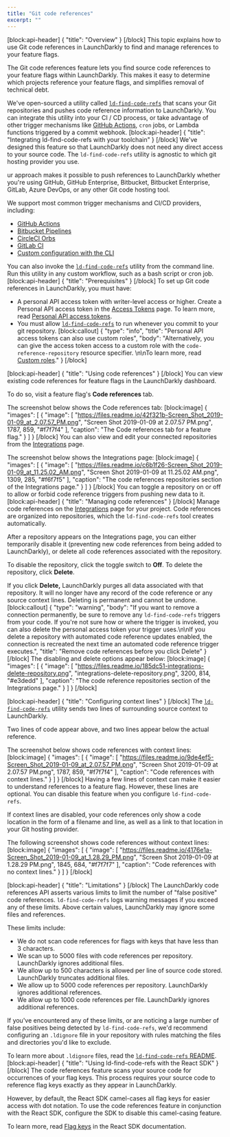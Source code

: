 ```yaml
---
title: "Git code references"
excerpt: ""
---
```

[block:api-header]
{
  "title": "Overview"
}
[/block]
This topic explains how to use Git code references in LaunchDarkly to find and manage references to your feature flags.

The Git code references feature lets you find source code references to your feature flags within LaunchDarkly. This makes it easy to determine which projects reference your feature flags, and simplifies removal of technical debt.

We've open-sourced a utility called [`ld-find-code-refs`](https://github.com/launchdarkly/ld-find-code-refs/) that scans your Git repositories and pushes code reference information to LaunchDarkly. You can integrate this utility into your CI / CD process, or take advantage of other trigger mechanisms like [GitHub Actions](doc:github-actions),  `cron` jobs, or Lambda functions triggered by a commit webhook.
[block:api-header]
{
  "title": "Integrating ld-find-code-refs with your toolchain"
}
[/block]
We've designed this feature so that LaunchDarkly does not need any direct access to your source code. The `ld-find-code-refs` utility is agnostic to which git hosting provider you use. 

ur approach makes it possible to push references to LaunchDarkly whether you're using GitHub, GitHub Enterprise, Bitbucket, Bitbucket Enterprise, GitLab, Azure DevOps, or any other Git code hosting tool. 

We support most common trigger mechanisms and CI/CD providers, including:
* [GitHub Actions](doc:github-actions) 
* [Bitbucket Pipelines](doc:bitbucket-pipelines) 
* [CircleCI Orbs](doc:circleci-orbs) 
* [GitLab CI](doc:gitlab-ci) 
* [Custom configuration with the CLI](doc:custom-configuration-via-cli) 

You can also invoke the [`ld-find-code-refs`](https://github.com/launchdarkly/ld-find-code-refs/) utility from the command line. Run this utility in any custom workflow, such as a bash script or cron job.
[block:api-header]
{
  "title": "Prerequisites"
}
[/block]
To set up Git code references in LaunchDarkly, you must have:

* A personal API access token with writer-level access or higher. Create a Personal API access token in the [Access Tokens](https://app.launchdarkly.com/settings/tokens) page. To learn more, read [Personal API access tokens](doc:api-access-tokens).
* You must allow [`ld-find-code-refs`](https://github.com/launchdarkly/ld-find-code-refs/) to run whenever you commit to your git repository. 
[block:callout]
{
  "type": "info",
  "title": "Personal API access tokens can also use custom roles",
  "body": "Alternatively, you can give the access token access to a custom role with the `code-reference-repository` resource specifier. \n\nTo learn more, read [Custom roles](doc:custom-roles)."
}
[/block]

[block:api-header]
{
  "title": "Using code references"
}
[/block]
You can view existing code references for feature flags in the LaunchDarkly dashboard.

To do so, visit a feature flag's **Code references** tab.

The screenshot below shows the Code references tab:
[block:image]
{
  "images": [
    {
      "image": [
        "https://files.readme.io/42f321b-Screen_Shot_2019-01-09_at_2.07.57_PM.png",
        "Screen Shot 2019-01-09 at 2.07.57 PM.png",
        1787,
        859,
        "#f7f7f4"
      ],
      "caption": "The Code references tab for a feature flag."
    }
  ]
}
[/block]
You can also view and edit your connected repositories from the [Integrations](https://app.launchdarkly.com/integrations) page.

The screenshot below shows the Integrations page: 
[block:image]
{
  "images": [
    {
      "image": [
        "https://files.readme.io/c6b1f26-Screen_Shot_2019-01-09_at_11.25.02_AM.png",
        "Screen Shot 2019-01-09 at 11.25.02 AM.png",
        1309,
        285,
        "#f6f7f5"
      ],
      "caption": "The code references repositories section of the Integrations page."
    }
  ]
}
[/block]
You can toggle a repository on or off to allow or forbid code reference triggers from pushing new data to it.
[block:api-header]
{
  "title": "Managing code references"
}
[/block]
Manage code references on the [Integrations](https://app.launchdarkly.com/integrations) page for your project. Code references are organized into repositories, which the `ld-find-code-refs` tool creates automatically. 

After a repository appears on the Integrations page, you can either temporarily disable it (preventing new code references from being added to LaunchDarkly), or delete all code references associated with the repository.

To disable the repository, click the toggle switch to **Off**.
To delete the repository, click **Delete**.

If you click **Delete,** LaunchDarkly purges all data associated with that repository. It will no longer have any record of the code reference or any source context lines. Deleting is permanent and cannot be undone.
[block:callout]
{
  "type": "warning",
  "body": "If you want to remove a connection permanently, be sure to remove any `ld-find-code-refs` triggers from your code. If you're not sure how or where the trigger is invoked, you can also delete the personal access token your trigger uses.\n\nIf you delete a repository with automated code reference updates enabled, the connection is recreated the next time an automated code reference trigger executes.",
  "title": "Remove code references before you click Delete"
}
[/block]
The disabling and delete options appear below:
[block:image]
{
  "images": [
    {
      "image": [
        "https://files.readme.io/185dc51-integrations-delete-repository.png",
        "integrations-delete-repository.png",
        3200,
        814,
        "#e3dedd"
      ],
      "caption": "The code reference repositories section of the Integrations page."
    }
  ]
}
[/block]

[block:api-header]
{
  "title": "Configuring context lines"
}
[/block]
The [`ld-find-code-refs`](https://github.com/launchdarkly/ld-find-code-refs/) utility sends two lines of surrounding source context to LaunchDarkly. 

Two lines of code appear above, and two lines appear below the actual reference.

The screenshot below shows code references with context lines:
[block:image]
{
  "images": [
    {
      "image": [
        "https://files.readme.io/9de4ef5-Screen_Shot_2019-01-09_at_2.07.57_PM.png",
        "Screen Shot 2019-01-09 at 2.07.57 PM.png",
        1787,
        859,
        "#f7f7f4"
      ],
      "caption": "Code references with context lines."
    }
  ]
}
[/block]
Having a few lines of context can make it easier to understand references to a feature flag. However, these lines are optional. You can disable this feature when you configure `ld-find-code-refs`. 

If context lines are disabled, your code references only show a code location in the form of a filename and line, as well as a link to that location in your Git hosting provider. 

The following screenshot shows code references without context lines:
[block:image]
{
  "images": [
    {
      "image": [
        "https://files.readme.io/4176e1a-Screen_Shot_2019-01-09_at_1.28.29_PM.png",
        "Screen Shot 2019-01-09 at 1.28.29 PM.png",
        1845,
        684,
        "#f7f7f7"
      ],
      "caption": "Code references with no context lines."
    }
  ]
}
[/block]

[block:api-header]
{
  "title": "Limitations"
}
[/block]
The LaunchDarkly code references API asserts various limits to limit the number of "false positive" code references. `ld-find-code-refs` logs warning messages if you exceed any of these limits. Above certain values, LaunchDarkly may ignore some files and references. 

These limits include:
- We do not scan code references for flags with keys that have less than 3 characters.
- We scan up to 5000 files with code references per repository. LaunchDarkly ignores additional files.
- We allow up to 500 characters is allowed per line of source code stored. LaunchDarkly truncates additional files.
- We allow up to 5000 code references per repository. LaunchDarkly ignores additional references.
- We allow up to 1000 code references per file. LaunchDarkly ignores additional references.

If you've encountered any of these limits, or are noticing a large number of false positives being detected by `ld-find-code-refs`, we'd recommend configuring an `.ldignore` file in your repository with rules matching the files and directories you'd like to exclude.

To learn more about `.ldignore` files, read the [`ld-find-code-refs` README](https://github.com/launchdarkly/ld-find-code-refs#ignoring-files-and-directories).
[block:api-header]
{
  "title": "Using ld-find-code-refs with the React SDK"
}
[/block]
The code references feature scans your source code for occurrences of your flag keys. This process requires your source code to reference flag keys exactly as they appear in LaunchDarkly.

However, by default, the React SDK camel-cases all flag keys for easier access with dot notation. To use the code references feature in conjunction with the React SDK, configure the SDK to disable this camel-casing feature. 

To learn more, read [Flag keys](doc:react-sdk-reference#section-flag-keys) in the React SDK documentation.
